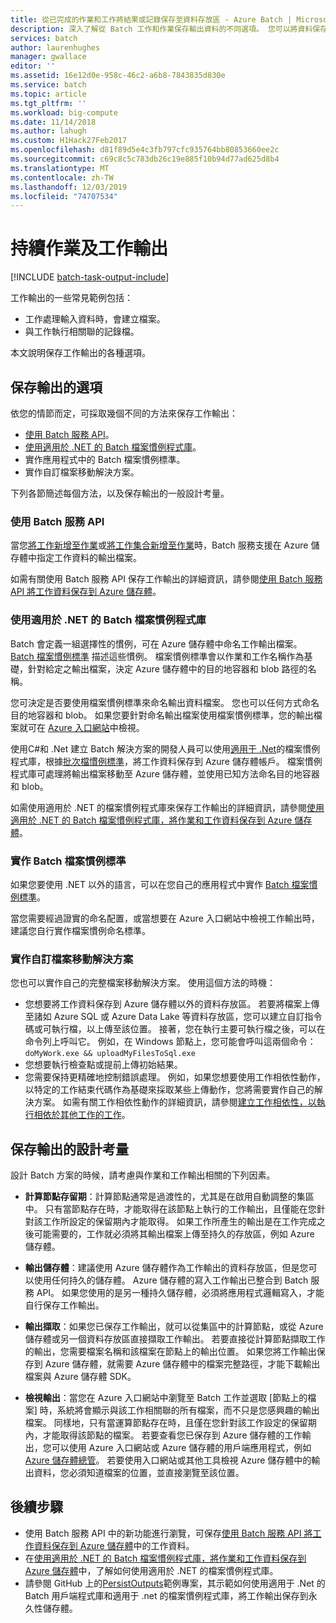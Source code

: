 ```yaml
---
title: 從已完成的作業和工作將結果或記錄保存至資料存放區 - Azure Batch | Microsoft Docs
description: 深入了解從 Batch 工作和作業保存輸出資料的不同選項。 您可以將資料保存到 Azure 儲存體，或是另一個資料存放區。
services: batch
author: laurenhughes
manager: gwallace
editor: ''
ms.assetid: 16e12d0e-958c-46c2-a6b8-7843835d830e
ms.service: batch
ms.topic: article
ms.tgt_pltfrm: ''
ms.workload: big-compute
ms.date: 11/14/2018
ms.author: lahugh
ms.custom: H1Hack27Feb2017
ms.openlocfilehash: d81f89d5e4c3fb797cfc935764bb80853660ee2c
ms.sourcegitcommit: c69c8c5c783db26c19e885f10b94d77ad625d8b4
ms.translationtype: MT
ms.contentlocale: zh-TW
ms.lasthandoff: 12/03/2019
ms.locfileid: "74707534"
---
```

# <a name="persist-job-and-task-output"></a>持續作業及工作輸出

[!INCLUDE [batch-task-output-include](../../includes/batch-task-output-include.md)]

工作輸出的一些常見範例包括：

- 工作處理輸入資料時，會建立檔案。
- 與工作執行相關聯的記錄檔。

本文說明保存工作輸出的各種選項。

## <a name="options-for-persisting-output"></a>保存輸出的選項

依您的情節而定，可採取幾個不同的方法來保存工作輸出：

- [使用 Batch 服務 API](batch-task-output-files.md)。  
- [使用適用於 .NET 的 Batch 檔案慣例程式庫](batch-task-output-file-conventions.md)。  
- 實作應用程式中的 Batch 檔案慣例標準。
- 實作自訂檔案移動解決方案。

下列各節簡述每個方法，以及保存輸出的一般設計考量。

### <a name="use-the-batch-service-api"></a>使用 Batch 服務 API

當您[將工作新增至作業](https://docs.microsoft.com/rest/api/batchservice/add-a-task-to-a-job)或[將工作集合新增至作業](https://docs.microsoft.com/rest/api/batchservice/add-a-collection-of-tasks-to-a-job)時，Batch 服務支援在 Azure 儲存體中指定工作資料的輸出檔案。

如需有關使用 Batch 服務 API 保存工作輸出的詳細資訊，請參閱[使用 Batch 服務 API 將工作資料保存到 Azure 儲存體](batch-task-output-files.md)。

### <a name="use-the-batch-file-conventions-library-for-net"></a>使用適用於 .NET 的 Batch 檔案慣例程式庫

Batch 會定義一組選擇性的慣例，可在 Azure 儲存體中命名工作輸出檔案。 [Batch 檔案慣例標準](https://github.com/Azure/azure-sdk-for-net/tree/master/sdk/batch/Microsoft.Azure.Batch.Conventions.Files#conventions) 描述這些慣例。 檔案慣例標準會以作業和工作名稱作為基礎，針對給定之輸出檔案，決定 Azure 儲存體中的目的地容器和 blob 路徑的名稱。

您可決定是否要使用檔案慣例標準來命名輸出資料檔案。 您也可以任何方式命名目的地容器和 blob。 如果您要針對命名輸出檔案使用檔案慣例標準，您的輸出檔案就可在 [Azure 入口網站][portal]中檢視。

使用C#和 .Net 建立 Batch 解決方案的開發人員可以使用[適用于 .Net][nuget_package]的檔案慣例程式庫，根據[批次檔慣例標準](https://github.com/Azure/azure-sdk-for-net/tree/master/sdk/batch/Microsoft.Azure.Batch.Conventions.Files#conventions)，將工作資料保存到 Azure 儲存體帳戶。 檔案慣例程式庫可處理將輸出檔案移動至 Azure 儲存體，並使用已知方法命名目的地容器和 blob。

如需使用適用於 .NET 的檔案慣例程式庫來保存工作輸出的詳細資訊，請參閱[使用適用於 .NET 的 Batch 檔案慣例程式庫，將作業和工作資料保存到 Azure 儲存體](batch-task-output-file-conventions.md)。

### <a name="implement-the-batch-file-conventions-standard"></a>實作 Batch 檔案慣例標準

如果您要使用 .NET 以外的語言，可以在您自己的應用程式中實作 [Batch 檔案慣例標準](https://github.com/Azure/azure-sdk-for-net/tree/master/sdk/batch/Microsoft.Azure.Batch.Conventions.Files#conventions)。

當您需要經過證實的命名配置，或當想要在 Azure 入口網站中檢視工作輸出時，建議您自行實作檔案慣例命名標準。

### <a name="implement-a-custom-file-movement-solution"></a>實作自訂檔案移動解決方案

您也可以實作自己的完整檔案移動解決方案。 使用這個方法的時機：

- 您想要將工作資料保存到 Azure 儲存體以外的資料存放區。 若要將檔案上傳至諸如 Azure SQL 或 Azure Data Lake 等資料存放區，您可以建立自訂指令碼或可執行檔，以上傳至該位置。 接著，您在執行主要可執行檔之後，可以在命令列上呼叫它。 例如，在 Windows 節點上，您可能會呼叫這兩個命令：`doMyWork.exe && uploadMyFilesToSql.exe`
- 您想要執行檢查點或提前上傳初始結果。
- 您需要保持更精確地控制錯誤處理。 例如，如果您想要使用工作相依性動作，以特定的工作結束代碼作為基礎來採取某些上傳動作，您將需要實作自己的解決方案。 如需有關工作相依性動作的詳細資訊，請參閱[建立工作相依性，以執行相依於其他工作的工作](batch-task-dependencies.md)。

## <a name="design-considerations-for-persisting-output"></a>保存輸出的設計考量

設計 Batch 方案的時候，請考慮與作業和工作輸出相關的下列因素。

- **計算節點存留期**：計算節點通常是過渡性的，尤其是在啟用自動調整的集區中。 只有當節點存在時，才能取得在該節點上執行的工作輸出，且僅能在您針對該工作所設定的保留期內才能取得。 如果工作所產生的輸出是在工作完成之後可能需要的，工作就必須將其輸出檔案上傳至持久的存放區，例如 Azure 儲存體。

- **輸出儲存體**：建議使用 Azure 儲存體作為工作輸出的資料存放區，但是您可以使用任何持久的儲存體。 Azure 儲存體的寫入工作輸出已整合到 Batch 服務 API。 如果您使用的是另一種持久儲存體，必須將應用程式邏輯寫入，才能自行保存工作輸出。

- **輸出擷取**：如果您已保存工作輸出，就可以從集區中的計算節點，或從 Azure 儲存體或另一個資料存放區直接擷取工作輸出。 若要直接從計算節點擷取工作的輸出，您需要檔案名稱和該檔案在節點上的輸出位置。 如果您將工作輸出保存到 Azure 儲存體，就需要 Azure 儲存體中的檔案完整路徑，才能下載輸出檔案與 Azure 儲存體 SDK。

- **檢視輸出**：當您在 Azure 入口網站中瀏覽至 Batch 工作並選取 [節點上的檔案] 時，系統將會顯示與該工作相關聯的所有檔案，而不只是您感興趣的輸出檔案。 同樣地，只有當運算節點存在時，且僅在您針對該工作設定的保留期內，才能取得該節點的檔案。 若要查看您已保存到 Azure 儲存體的工作輸出，您可以使用 Azure 入口網站或 Azure 儲存體的用戶端應用程式，例如[Azure 儲存體總管][storage_explorer]。 若要使用入口網站或其他工具檢視 Azure 儲存體中的輸出資料，您必須知道檔案的位置，並直接瀏覽至該位置。

## <a name="next-steps"></a>後續步驟

- 使用 Batch 服務 API 中的新功能進行瀏覽，可保存[使用 Batch 服務 API 將工作資料保存到 Azure 儲存體](batch-task-output-files.md)中的工作資料。
- 在[使用適用於 .NET 的 Batch 檔案慣例程式庫，將作業和工作資料保存到 Azure 儲存體](batch-task-output-file-conventions.md)中，了解如何使用適用於 .NET 的檔案慣例程式庫。
- 請參閱 GitHub 上的[PersistOutputs][github_persistoutputs]範例專案，其示範如何使用適用于 .Net 的 Batch 用戶端程式庫和適用于 .net 的檔案慣例程式庫，將工作輸出保存到永久性儲存體。

[nuget_package]: https://www.nuget.org/packages/Microsoft.Azure.Batch.Conventions.Files
[portal]: https://portal.azure.com
[storage_explorer]: https://storageexplorer.com/
[github_persistoutputs]: https://github.com/Azure/azure-batch-samples/tree/master/CSharp/ArticleProjects/PersistOutputs 
